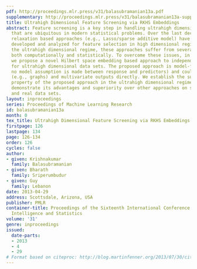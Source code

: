 ```yaml
---
pdf: http://proceedings.mlr.press/v31/balasubramanian13a.pdf
supplementary: http://proceedings.mlr.press/v31/balasubramanian13a-supp.pdf
title: Ultrahigh Dimensional Feature Screening via RKHS Embeddings
abstract: Feature screening is a key step in handling ultrahigh dimensional data sets
  that are ubiquitous in modern statistical problems. Over the last decade, convex
  relaxation based approaches (e.g., Lasso/sparse additive model) have been extensively
  developed and analyzed for feature selection in high dimensional regime. But in
  the ultrahigh dimensional regime, these approaches suffer from several problems,
  both computationally and statistically. To overcome these issues, in this paper,
  we propose a novel Hilbert space embedding based approach to independence screening
  for ultrahigh dimensional data sets. The proposed approach is model-free (i.e.,
  no model assumption is made between response and predictors) and could handle non-standard
  (e.g., graphs) and multivariate outputs directly. We establish the sure screening
  property of the proposed approach in the ultrahigh dimensional regime, and experimentally
  demonstrate its advantages and superiority over other approaches on several synthetic
  and real data sets.
layout: inproceedings
series: Proceedings of Machine Learning Research
id: balasubramanian13a
month: 0
tex_title: Ultrahigh Dimensional Feature Screening via RKHS Embeddings
firstpage: 126
lastpage: 134
page: 126-134
order: 126
cycles: false
author:
- given: Krishnakumar
  family: Balasubramanian
- given: Bharath
  family: Sriperumbudur
- given: Guy
  family: Lebanon
date: 2013-04-29
address: Scottsdale, Arizona, USA
publisher: PMLR
container-title: Proceedings of the Sixteenth International Conference on Artificial
  Intelligence and Statistics
volume: '31'
genre: inproceedings
issued:
  date-parts:
  - 2013
  - 4
  - 29
# Format based on citeproc: http://blog.martinfenner.org/2013/07/30/citeproc-yaml-for-bibliographies/
---
```

